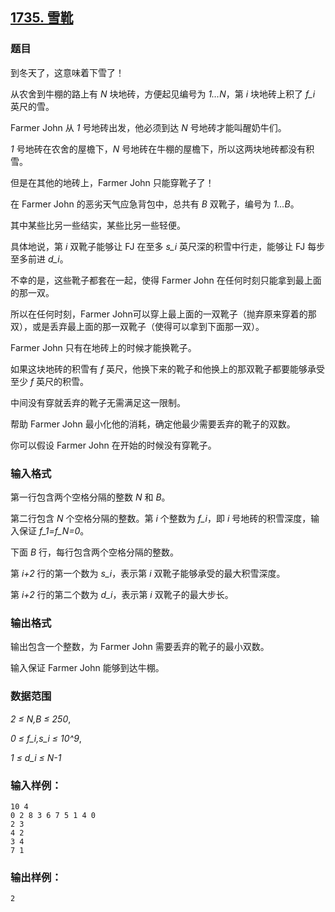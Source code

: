 ## [1735. 雪靴](https://www.acwing.com/problem/content/1737/)

### 题目

到冬天了，这意味着下雪了！

从农舍到牛棚的路上有 *N* 块地砖，方便起见编号为 *1…N*，第 *i* 块地砖上积了 *f_i* 英尺的雪。

Farmer John 从 *1* 号地砖出发，他必须到达 *N* 号地砖才能叫醒奶牛们。

*1* 号地砖在农舍的屋檐下，*N* 号地砖在牛棚的屋檐下，所以这两块地砖都没有积雪。

但是在其他的地砖上，Farmer John 只能穿靴子了！

在 Farmer John 的恶劣天气应急背包中，总共有 *B* 双靴子，编号为 *1…B*。

其中某些比另一些结实，某些比另一些轻便。

具体地说，第 *i* 双靴子能够让 FJ 在至多 *s_i* 英尺深的积雪中行走，能够让 FJ 每步至多前进 *d_i*。

不幸的是，这些靴子都套在一起，使得 Farmer John 在任何时刻只能拿到最上面的那一双。

所以在任何时刻，Farmer John可以穿上最上面的一双靴子（抛弃原来穿着的那双），或是丢弃最上面的那一双靴子（使得可以拿到下面那一双）。

Farmer John 只有在地砖上的时候才能换靴子。

如果这块地砖的积雪有 *f* 英尺，他换下来的靴子和他换上的那双靴子都要能够承受至少 *f* 英尺的积雪。

中间没有穿就丢弃的靴子无需满足这一限制。

帮助 Farmer John 最小化他的消耗，确定他最少需要丢弃的靴子的双数。

你可以假设 Farmer John 在开始的时候没有穿靴子。

### 输入格式

第一行包含两个空格分隔的整数 *N* 和 *B*。

第二行包含 *N* 个空格分隔的整数。第 *i* 个整数为 *f_i*，即 *i* 号地砖的积雪深度，输入保证 *f_1=f_N=0*。

下面 *B* 行，每行包含两个空格分隔的整数。

第 *i+2* 行的第一个数为 *s_i*，表示第 *i* 双靴子能够承受的最大积雪深度。

第 *i+2* 行的第二个数为 *d_i*，表示第 *i* 双靴子的最大步长。

### 输出格式

输出包含一个整数，为 Farmer John 需要丢弃的靴子的最小双数。

输入保证 Farmer John 能够到达牛棚。

### 数据范围

*2 ≤ N,B ≤ 250*,

*0 ≤ f_i,s_i ≤ 10^9*,

*1 ≤ d_i ≤ N-1*

### 输入样例：

```
10 4
0 2 8 3 6 7 5 1 4 0
2 3
4 2
3 4
7 1
```

### 输出样例：

```
2
```
